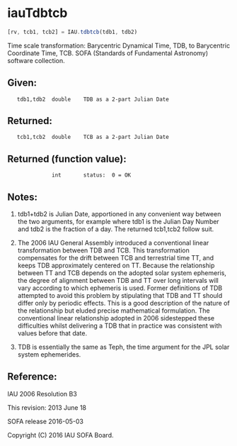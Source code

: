 # iauTdbtcb

```js
[rv, tcb1, tcb2] = IAU.tdbtcb(tdb1, tdb2)
```

Time scale transformation:  Barycentric Dynamical Time, TDB, to
Barycentric Coordinate Time, TCB.
SOFA (Standards of Fundamental Astronomy) software collection.


## Given:
```
   tdb1,tdb2  double    TDB as a 2-part Julian Date
```

## Returned:
```
   tcb1,tcb2  double    TCB as a 2-part Julian Date
```

## Returned (function value):
```
              int       status:  0 = OK
```

## Notes:

1) tdb1+tdb2 is Julian Date, apportioned in any convenient way
   between the two arguments, for example where tdb1 is the Julian
   Day Number and tdb2 is the fraction of a day.  The returned
   tcb1,tcb2 follow suit.

2) The 2006 IAU General Assembly introduced a conventional linear
   transformation between TDB and TCB.  This transformation
   compensates for the drift between TCB and terrestrial time TT,
   and keeps TDB approximately centered on TT.  Because the
   relationship between TT and TCB depends on the adopted solar
   system ephemeris, the degree of alignment between TDB and TT over
   long intervals will vary according to which ephemeris is used.
   Former definitions of TDB attempted to avoid this problem by
   stipulating that TDB and TT should differ only by periodic
   effects.  This is a good description of the nature of the
   relationship but eluded precise mathematical formulation.  The
   conventional linear relationship adopted in 2006 sidestepped
   these difficulties whilst delivering a TDB that in practice was
   consistent with values before that date.

3) TDB is essentially the same as Teph, the time argument for the
   JPL solar system ephemerides.

## Reference:

   IAU 2006 Resolution B3

This revision:  2013 June 18

SOFA release 2016-05-03

Copyright (C) 2016 IAU SOFA Board.